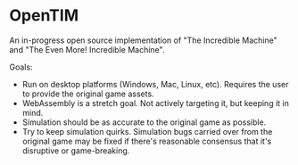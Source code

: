 # OpenTIM

An in-progress open source implementation of "The Incredible Machine" and "The Even More! Incredible Machine".

Goals:
- Run on desktop platforms (Windows, Mac, Linux, etc). Requires the user to provide the original game assets.
- WebAssembly is a stretch goal. Not actively targeting it, but keeping it in mind.
- Simulation should be as accurate to the original game as possible.
- Try to keep simulation quirks. Simulation bugs carried over from the original game may be fixed if there's reasonable consensus that it's disruptive or game-breaking.
